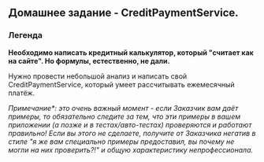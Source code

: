 ## Домашнее задание - CreditPaymentService.

### Легенда

**Необходимо написать кредитный калькулятор, который "считает как на сайте". Но формулы, естественно, не дали.**

Нужно провести небольшой анализ и написать свой CreditPaymentService, который умеет рассчитывать ежемесячный платёж.

_Примечание*: это очень важный момент - если Заказчик вам даёт примеры, то обязательно следите за тем, что эти примеры в вашем приложении (а позже и в тестах/авто-тестах) проверяются и работают правильно! Если вы этого не сделаете, получите от Заказчика негатив в стиле "я же вам специально примеры предоставил, вы почему не могли на них проверить?!" и общую характеристику непрофессионала._